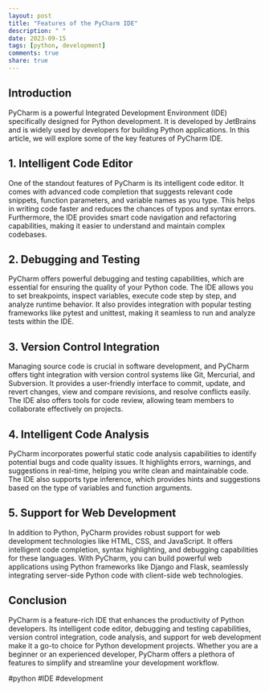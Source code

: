 ```yaml
---
layout: post
title: "Features of the PyCharm IDE"
description: " "
date: 2023-09-15
tags: [python, development]
comments: true
share: true
---
```


## Introduction

PyCharm is a powerful Integrated Development Environment (IDE) specifically designed for Python development. It is developed by JetBrains and is widely used by developers for building Python applications. In this article, we will explore some of the key features of PyCharm IDE.

## 1. Intelligent Code Editor

One of the standout features of PyCharm is its intelligent code editor. It comes with advanced code completion that suggests relevant code snippets, function parameters, and variable names as you type. This helps in writing code faster and reduces the chances of typos and syntax errors. Furthermore, the IDE provides smart code navigation and refactoring capabilities, making it easier to understand and maintain complex codebases.

## 2. Debugging and Testing

PyCharm offers powerful debugging and testing capabilities, which are essential for ensuring the quality of your Python code. The IDE allows you to set breakpoints, inspect variables, execute code step by step, and analyze runtime behavior. It also provides integration with popular testing frameworks like pytest and unittest, making it seamless to run and analyze tests within the IDE.

## 3. Version Control Integration

Managing source code is crucial in software development, and PyCharm offers tight integration with version control systems like Git, Mercurial, and Subversion. It provides a user-friendly interface to commit, update, and revert changes, view and compare revisions, and resolve conflicts easily. The IDE also offers tools for code review, allowing team members to collaborate effectively on projects.

## 4. Intelligent Code Analysis

PyCharm incorporates powerful static code analysis capabilities to identify potential bugs and code quality issues. It highlights errors, warnings, and suggestions in real-time, helping you write clean and maintainable code. The IDE also supports type inference, which provides hints and suggestions based on the type of variables and function arguments.

## 5. Support for Web Development

In addition to Python, PyCharm provides robust support for web development technologies like HTML, CSS, and JavaScript. It offers intelligent code completion, syntax highlighting, and debugging capabilities for these languages. With PyCharm, you can build powerful web applications using Python frameworks like Django and Flask, seamlessly integrating server-side Python code with client-side web technologies.

## Conclusion

PyCharm is a feature-rich IDE that enhances the productivity of Python developers. Its intelligent code editor, debugging and testing capabilities, version control integration, code analysis, and support for web development make it a go-to choice for Python development projects. Whether you are a beginner or an experienced developer, PyCharm offers a plethora of features to simplify and streamline your development workflow.

#python #IDE #development